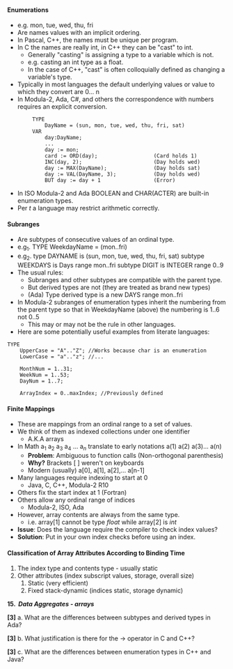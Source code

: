 #### Enumerations
- e.g. mon, tue, wed, thu, fri
- Are names values with an implicit ordering.
- In Pascal, C++, the names must be unique per program.
- In C the names are really int, in C++ they can be "cast" to int.
	- Generally "casting" is assigning a type to a variable which is not.
	- e.g. casting an int type as a float.
	- In the case of C++, "cast" is often colloquially defined as changing a variable's type.
- Typically in most languages the default underlying values or value to which they convert are 0... n
- In Modula-2, Ada, C#, and others the correspondence with numbers requires an explicit conversion.
```
		TYPE
			DayName = (sun, mon, tue, wed, thu, fri, sat)
		VAR
			day:DayName;
			...
			day := mon;
			card := ORD(day);                  (Card holds 1)
			INC(day, 2);                       (Day holds wed)
			day := MAX(DayName);               (Day holds sat)
			day := VAL(DayName, 3);            (Day holds wed)
			BUT day := day + 1                 (Error)
```
- In ISO Modula-2 and Ada BOOLEAN and CHAR(ACTER) are built-in enumeration types.
- Per *t* a language may restrict arithmetic correctly.
#### Subranges
- Are subtypes of consecutive values of an ordinal type.
- e.g$_1$. TYPE WeekdayName = (mon..fri)
- e.g$_2$. type DAYNAME is (sun, mon, tue, wed, thu, fri, sat)
	  subtype WEEKDAYS is Days range mon..fri
	  subtype DIGIT is INTEGER range 0..9
- The usual rules:
	- Subranges and other subtypes are compatible with the parent type.
	- But derived types are not (they are treated as brand new types)
	- (Ada) Type derived type is a new DAYS range mon..fri
- In Modula-2 subranges of enumeration types inherit the numbering from the parent type so that in WeekdayName (above) the numbering is 1..6 not 0..5
	- This may or may not be the rule in other languages.
- Here are some potentially useful examples from literate languages:
```
TYPE
	UpperCase = "A".."Z"; //Works because char is an enumeration
	LowerCase = "a".."z"; //...
	
	MonthNum = 1..31;
	WeekNum = 1..53;
	DayNum = 1..7;

	ArrayIndex = 0..maxIndex; //Previously defined
```
#### Finite Mappings
- These are mappings from an ordinal range to a set of values.
- We think of them as indexed collections under one identifier
	- A.K.A arrays
- In Math a$_1$ a$_2$ a$_3$ a$_4$ ... a$_n$ translate to early notations a(1) a(2) a(3)... a(n)
	- **Problem**: Ambiguous to function calls (Non-orthogonal parenthesis)
	- **Why?** Brackets [ ] weren't on keyboards
	- Modern (usually) a[0], a[1], a[2],... a[n-1]
- Many languages require indexing to start at 0
	- Java, C, C++, Modula-2 R10
- Others fix the start index at 1 (Fortran)
- Others allow any ordinal range of indices
	- Modula-2, ISO, Ada
- However, array contents are always from the same type.
	- i.e. array[1] cannot be type *float* while array[2] is *int*
- **Issue**: Does the language require the compiler to check index values?
- **Solution**: Put in your own index checks before using an index.
#### Classification of Array Attributes According to Binding Time
1. The index type and contents type - usually static
2. Other attributes (index subscript values, storage, overall size)
	1. Static (very efficient)
	2. Fixed stack-dynamic (indices static, storage dynamic)


**15.  _Data Aggregates - arrays_**

**[3]** a. What are the differences between subtypes and derived types in Ada?

**[3]** b. What justification is there for the -> operator in C and C++?

**[3]** c. What are the differences between enumeration types in C++ and Java?
